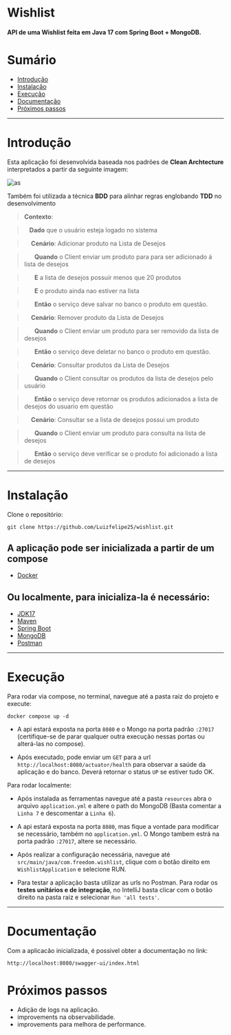 #  Wishlist

#### API de uma Wishlist feita em Java 17 com Spring Boot + MongoDB.

# Sumário <!-- omit in toc -->
- [Introdução](#introdução)
- [Instalação](#instalação)
- [Execução](#execução)
- [Documentação](#documentação)
- [Próximos passos](#próximos-passos)

---

# Introdução
Esta aplicação foi desenvolvida baseada nos padrões de  **Clean Archtecture** interpretados a partir da seguinte imagem:

![as](https://github.com/Luizfelipe25/cardAPI/assets/69943563/9752d257-00a1-4573-a5a6-266d98496e4b)

Também foi utilizada a técnica **BDD** para alinhar regras englobando **TDD** no desenvolvimento
> **Contexto**: 

> &nbsp;&nbsp;  **Dado** que o usuário esteja logado no sistema

> &nbsp;&nbsp;&nbsp;&nbsp;**Cenário**: Adicionar produto na Lista de Desejos

> &nbsp;&nbsp;&nbsp;&nbsp;&nbsp;&nbsp;**Quando** o Client enviar um produto para para ser adicionado á lista de desejos

> &nbsp;&nbsp;&nbsp;&nbsp;&nbsp;&nbsp;**E** a lista de desejos possuir menos que 20 produtos

> &nbsp;&nbsp;&nbsp;&nbsp;&nbsp;&nbsp;**E** o produto ainda nao estiver na lista

> &nbsp;&nbsp;&nbsp;&nbsp;&nbsp;&nbsp;**Então** o serviço deve salvar no banco o produto em questão.

> &nbsp;&nbsp;&nbsp;&nbsp;**Cenário**: Remover produto da Lista de Desejos

> &nbsp;&nbsp;&nbsp;&nbsp;&nbsp;&nbsp;**Quando** o Client enviar um produto para ser removido da lista de desejos 

> &nbsp;&nbsp;&nbsp;&nbsp;&nbsp;&nbsp;**Então** o serviço deve deletar no banco o produto em questão.

> &nbsp;&nbsp;&nbsp;&nbsp;**Cenário**: Consultar produtos da Lista de Desejos

> &nbsp;&nbsp;&nbsp;&nbsp;&nbsp;&nbsp;**Quando** o Client consultar os produtos da lista de desejos pelo usuário

> &nbsp;&nbsp;&nbsp;&nbsp;&nbsp;&nbsp;**Então** o serviço deve retornar os produtos adicionados a lista de desejos do usuario em questão

> &nbsp;&nbsp;&nbsp;&nbsp;**Cenário**: Consultar se a lista de desejos possui um produto

> &nbsp;&nbsp;&nbsp;&nbsp;&nbsp;&nbsp;**Quando** o Client enviar um produto para consulta na lista de desejos 

> &nbsp;&nbsp;&nbsp;&nbsp;&nbsp;&nbsp;**Então** o serviço deve verificar se o produto foi adicionado a lista de desejos

---

# Instalação
Clone o repositório:

    git clone https://github.com/Luizfelipe25/wishlist.git
    
## A aplicação pode ser inicializada a partir de um compose
- [Docker](https://www.digitalocean.com/community/tutorials/how-to-install-and-use-docker-compose-on-ubuntu-20-04)

## Ou localmente, para inicializa-la é necessário:
- [JDK17](https://openjdk.java.net/install/)
- [Maven](https://maven.apache.org/)
- [Spring Boot](https://spring.io/projects/spring-boot)
- [MongoDB](https://www.mongodb.com/docs/manual/installation/) 
- [Postman](https://learning.postman.com/docs/getting-started/installation-and-updates/)

---

# Execução

Para rodar via compose, no terminal, navegue até a pasta raiz do projeto e execute:

    docker compose up -d

* A api estará exposta na porta `8080` e o Mongo na porta padrão `:27017` (certifique-se de parar qualquer outra execução nessas portas ou alterá-las no compose).

* Após executado, pode enviar um `GET` para a url `http://localhost:8080/actuator/health` para observar a saúde da aplicação e do banco. Deverá retornar o status `UP` se estiver tudo OK.

Para rodar localmente:
* Após instalada as ferramentas navegue até a pasta `resources` abra o arquivo `application.yml` e altere o path do MongoDB (Basta comentar a `Linha 7` e descomentar a `Linha 6`).

* A api estará exposta na porta `8080`, mas fique a vontade para modificar se necessário, também no `application.yml`. O Mongo tambem estrá na porta padrão `:27017`, altere se necessário.

* Após realizar a configuração necessária, navegue até `src/main/java/com.freedom.wishlist`, clique com o botão direito em `WishlistApplication` e selecione RUN.

* Para testar a aplicação basta utilizar as urls no Postman. Para rodar os **testes unitários e de integração**, no IntelliJ basta clicar com o botão direito na pasta raiz e selecionar  `Run 'all tests'`.
---

# Documentação
Com a aplicacão inicializada, é possivel obter a documentação no link:

```
http://localhost:8080/swagger-ui/index.html
```

# Próximos passos
* Adição de logs na aplicação.
* improvements na observabilidade.
* improvements para melhora de performance.

